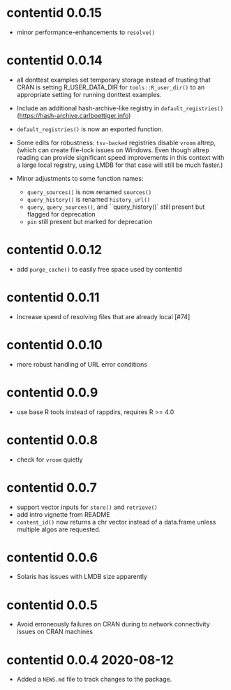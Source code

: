 # contentid 0.0.15

- minor performance-enhancements to `resolve()`

# contentid 0.0.14

- all donttest examples set temporary storage instead of trusting
  that CRAN is setting R_USER_DATA_DIR for `tools::R_user_dir()`
  to an appropriate setting for running donttest examples.
- Include an additional hash-archive-like registry in `default_registries()` 
  (https://hash-archive.carlboettiger.info)
- `default_registries()` is now an exported function.
- Some edits for robustness: `tsv-backed` registries disable `vroom` altrep,
(which can create file-lock issues on Windows. Even though altrep reading
can provide significant speed improvements in this context with a large
local registry, using LMDB for that case will still be much faster.)

- Minor adjustments to some function names:
  * `query_sources()` is now renamed `sources()`
  * `query_history()` is renamed `history_url()`
  * `query`, `query_sources()`, and ``query_history()` still present but 
     flagged for deprecation
  * `pin` still present but marked for deprecation

# contentid 0.0.12

* add `purge_cache()` to easily free space used by contentid

# contentid 0.0.11

* Increase speed of resolving files that are already local [#74]

# contentid 0.0.10

* more robust handling of URL error conditions

# contentid 0.0.9

* use base R tools instead of rappdirs, requires R >= 4.0

# contentid 0.0.8

* check for `vroom` quietly

# contentid 0.0.7

* support vector inputs for `store()` and `retrieve()`
* add intro vignette from README
* `content_id()` now returns a chr vector instead of a data.frame unless
  multiple algos are requested. 

# contentid 0.0.6

* Solaris has issues with LMDB size apparently

# contentid 0.0.5

* Avoid erroneously failures on CRAN during to network connectivity issues on CRAN machines

# contentid 0.0.4 2020-08-12

* Added a `NEWS.md` file to track changes to the package.
